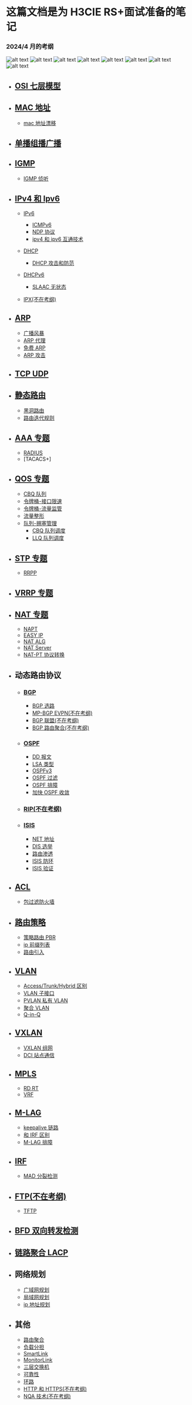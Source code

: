 # 这篇文档是为 H3CIE RS+面试准备的笔记

### 2024/4 月的考纲

![alt text](images/README/image-9.png)
![alt text](images/README/image-10.png)
![alt text](images/README/image-11.png)
![alt text](images/README/image-12.png)
![alt text](images/README/image-13.png)
![alt text](images/README/image-14.png)
![alt text](images/README/image-15.png)
![alt text](images/README/image-16.png)

- ## [OSI 七层模型](/OSI专题/面试题---OSI基础.md)
- ## [MAC 地址](/MAC专题/面试题---MAC基础.md)
  - [mac 地址漂移](/MAC专题/面试题---MAC地址漂移.md)
- ## [单播组播广播](/BUM单播组播广播专题/面试题---组播基础.md)
- ## [IGMP](/IGMP专题/面试题---IGMP基础.md)
  - [IGMP 侦听](/IGMP专题/面试题---IGMP%20Snooping.md)
- ## [IPv4 和 Ipv6](/IPv4和IPv6专题/面试题---IPv4基础.md)

  - [IPv6](/IPv4和IPv6专题/面试题---IPV6基础.md)

    - [ICMPv6](/ICMP专题/面试题---ICMPV6.md)
    - [NDP 协议](/IPv4和IPv6专题/面试题---NDP协议.md)
    - [ipv4 和 ipv6 互通技术](/IPv4和IPv6专题/面试题---IPV4和IPV6互通.md)

  - [DHCP](/DHCP专题/面试题---DHCP基础.md)
    - [DHCP 攻击和防范](/DHCP专题/面试题---DHCP攻击防范.md)
  - [DHCPv6](/DHCP专题/面试题---DHCPv6基础.md)
    - [SLAAC 无状态](/IPv4和IPv6专题/面试题---无状态SLAAC.md)
  - [IPX(不在考纲)](/IPv4和IPv6专题/面试题---IPX.md)

- ## [ARP](/ARP专题/面试题---ARP基础.md)

  - [广播风暴](/ARP专题/面试题---广播风暴.md)
  - [ARP 代理](/ARP专题/面试题---ARP代理.md)
  - [免费 ARP](/ARP专题/面试题---免费ARP.md)
  - [ARP 攻击](/ARP专题/面试题---ARP攻击.md)

- ## [TCP UDP](/TCP和UDP专题/面试题---TCP基础.md)
- ## [静态路由](/静态路由专题/面试题---静态路由基础.md)
  - [黑洞路由](/静态路由专题/面试题---黑洞路由.md)
  - [路由迭代规则](/静态路由专题/面试题---路由迭代规则.md)
- ## [AAA 专题](/AAA专题/面试题---AAA基础.md)
  - [RADIUS](/AAA专题/面试题---RADIUS.md)
  - [TACACS+]
- ## [QOS 专题](/QoS专题/面试题---QoS基础.md)

  - [CBQ 队列](/QoS专题/面试题---CBQ.md)
  - [令牌桶-接口限速](/QoS专题/面试题---接口限速.md)
  - [令牌桶-流量监管](/QoS专题/面试题---流量监管.md)
  - [流量整形](/QoS专题/面试题---流量整形.md)
  - [队列-拥塞管理](/QoS专题/面试题---拥塞管理.md)
    - [CBQ 队列调度](/QoS专题/面试题---CBQ.md)
    - [LLQ 队列调度](/QoS专题/面试题---LLQ.md)

- ## [STP 专题](/STP专题/面试题---STP基础.md)
  - [RRPP](/RRPP专题/面试题---RRPP基础.md)
- ## [VRRP 专题](/VRRP专题/面试题---VRRP基础.md)

- ## [NAT 专题](/NAT专题/面试题---NAT基础.md)
  - [NAPT](/NAT专题/面试题---NAPT.md)
  - [EASY IP](/NAT专题/)
  - [NAT ALG](/NAT专题/面试题---NAT%20ALG技术.md)
  - [NAT Server](/NAT专题/面试题---NAT%20Server.md)
  - [NAT-PT 协议转换](/NAT专题/面试题---NAT-PT技术.md)
- ## 动态路由协议
  - ### [BGP ](/BGP专题/面试题---BGP基础.md)
    - [BGP 选路](/BGP专题/面试题---BGP选路.md)
    - [MP-BGP EVPN(不在考纲)](/BGP专题/面试题---EVPN基础.md)
    - [BGP 联盟(不在考纲)](/BGP专题/面试题---BGP联盟.md)
    - [BGP 路由聚合(不在考纲)](/BGP专题/面试题---BGP路由聚合.md)
  - ### [OSPF ](/OSPF专题/面试题---OSPF基础.md)
    - [DD 报文](/OSPF专题/面试题---DD报文.md)
    - [LSA 类型](/OSPF专题/面试题---OSPF%20LSA类型.md)
    - [OSPFv3](/OSPF专题/面试题---OSPFv3.md)
    - [OSPF 过滤](/OSPF专题/面试题---OSPF过滤.md)
    - [OSPF 排障](/OSPF专题/面试题---OSPF排障.md)
    - [加快 OSPF 收敛](/OSPF专题/面试题---OSPF优化.md)
  - ### [RIP(不在考纲)](/RIP专题/)
  - ### [ISIS](/ISIS专题/面试题---ISIS基础.md)
    - [NET 地址](/ISIS专题/面试题---net地址.md)
    - [DIS 选举](/ISIS专题/面试题---DIS基础.md)
    - [路由渗透](/ISIS专题/面试题---路由渗透.md)
    - [ISIS 防环](/ISIS专题/面试题---ISIS防环.md)
    - [ISIS 验证](/ISIS专题/面试题---ISIS验证.md)
- ## [ACL](/ACL专题/面试题---ACL基础.md)
  - [包过滤防火墙](/防火墙专题/面试题---包过滤防火墙.md)
- ## [路由策略](/路由策略专题/面试题---路由策略基础.md)
  - [策略路由 PBR](/路由策略专题/面试题---策略路由PBR.md)
  - [ip 前缀列表](/路由策略专题/面试题---前缀列表.md)
  - [路由引入](/路由策略专题/面试题---路由引入.md)
- ## [VLAN](/VLAN专题/面试题---VLAN基础.md)
  - [Access/Trunk/Hybrid 区别](/Access和Trunk专题/面试题---Hybrid原理.md)
  - [VLAN 子接口](/VLAN专题/面试题---VLAN子接口.md)
  - [PVLAN 私有 VLAN](/VLAN专题/面试题---私有VLAN.md)
  - [聚合 VLAN](/VLAN专题/面试题---VLAN聚合.md)
  - [Q-in-Q](/Q-in-Q专题/面试题---QINQ基础.md)
- ## [VXLAN](/VXLAN专题/面试题---VXLAN基础.md)
  - [VXLAN 组网](/VXLAN专题/面试题---VXLAN组网.md)
  - [DCI 站点通信](/VXLAN专题/面试题---VXLAN%20DCI.md)
- ## [MPLS](/MPLS专题/面试题---MPLS%20基础.md)
  - [RD,RT](/MPLS专题/面试题---MPLS%20VPN.md)
  - [VRF](/MPLS专题/面试题---MPLS%20VPN%20VRF.MD)
- ## [M-LAG](/M-LAG专题/面试题---M-LAG基础.md)
  - [keepalive 链路](/M-LAG专题/面试题---keepalive链路.md)
  - [和 IRF 区别](/M-LAG专题/面试题---M-LAG和IRF区别.md)
  - [M-LAG 排障](/M-LAG专题/面试题---M-LAG排障.md)
- ## [IRF](/IRF专题/面试题---IRF基础.md)

  - [MAD 分裂检测](/IRF专题/面试题---MAD分裂检测.md)

- ## [FTP(不在考纲)](/FTP专题/面试题---FTP原理.md)

  - [TFTP](/FTP专题/面试题---TFTP.md)

- ## [BFD 双向转发检测](/BFD专题/面试题---BFD基础.md)

- ## [链路聚合 LACP](/LACP链路聚合/面试题---LACP基础.md)
- ## 网络规划

  - [广域网规划](/网络规划专题/面试题---广域网规划.md)
  - [局域网规划](/网络规划专题/面试题---局域网规划.md)
  - [ip 地址规划](/网络规划专题/面试题---IP地址规划.md)

- ## 其他
  - [路由聚合](/其他/面试题---聚合路由.md)
  - [负载分担](/其他/面试题---负载分担.md)
  - [SmartLink](/其他/面试题---Smart-link.md)
  - [MonitorLink](/其他/面试题---Moniter-link.md)
  - [三层交换机](/其他/面试题---三层交换机.md)
  - [可靠性](/其他/面试题---可靠性.md)
  - [环路](/其他/面试题---环路.md)
  - [HTTP 和 HTTPS(不在考纲)](/HTTP专题/面试题---HTTP基础.md)
  - [NQA 技术(不在考纲)](/NQA专题/面试题---NQA基础.md)

